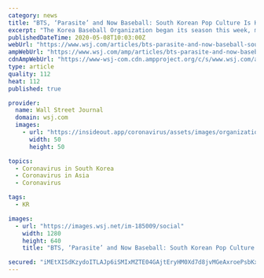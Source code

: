 ```yaml
---
category: news
title: "BTS, ‘Parasite’ and Now Baseball: South Korean Pop Culture Is Having a Moment"
excerpt: "The Korea Baseball Organization began its season this week, making the 10-team professional baseball league the highest profile sports entity on the planet that’s currently operating."
publishedDateTime: 2020-05-08T10:03:00Z
webUrl: "https://www.wsj.com/articles/bts-parasite-and-now-baseball-south-korean-pop-culture-is-having-a-moment-11588932001"
ampWebUrl: "https://www.wsj.com/amp/articles/bts-parasite-and-now-baseball-south-korean-pop-culture-is-having-a-moment-11588932001"
cdnAmpWebUrl: "https://www-wsj-com.cdn.ampproject.org/c/s/www.wsj.com/amp/articles/bts-parasite-and-now-baseball-south-korean-pop-culture-is-having-a-moment-11588932001"
type: article
quality: 112
heat: 112
published: true

provider:
  name: Wall Street Journal
  domain: wsj.com
  images:
    - url: "https://insideout.app/coronavirus/assets/images/organizations/wsj.com-50x50.jpg"
      width: 50
      height: 50

topics:
  - Coronavirus in South Korea
  - Coronavirus in Asia
  - Coronavirus

tags:
  - KR

images:
  - url: "https://images.wsj.net/im-185009/social"
    width: 1280
    height: 640
    title: "BTS, ‘Parasite’ and Now Baseball: South Korean Pop Culture Is Having a Moment"

secured: "iMEtXISdKzydoITLAJp6iSMIxMZTE04GAjtEryHM0Xd7d8jvMGeAxroePsbKxlvZvVuyZwWjfJ38ogcNoqm0UxqUG8JJt0rJLq62cMqw/l88VcT74RzPnu7OJBIf7rBxVtmxYH8S/GcnawiyFm5MOVf6JjfHgSU9ABRpR6rwpXr+y36/rFg2aEkMWIpHH8rdxCXqx15Y4I9GqExNEOJJMj59/krBYWjy7cLa92Z+519cYE+ebFog7Yppdb734F4Hyrc303K1f7gtPrgqY664tMXz5b4J28ROEejWu14pWktu+UNNFeBA7v0MVZIMo0pEiv8ziEYiu99jWU2q3Duv7HkjCKr+Jne6eIvsTOYpYbCYHuHqVmuqX8KS1XojeGFwLveiUS1Dfz33H1j97PRPwNF+4Rq6EJ3ErWf3/Wa7m2v8zrc5PoDh+Oo+pbNIatGvf82jntNOD5TVXSAG1RzqEom2KSNgCJL4Zj2ftLu15Eo=;V/BBsOzY3dk8iuFWuTAb/w=="
---
```


